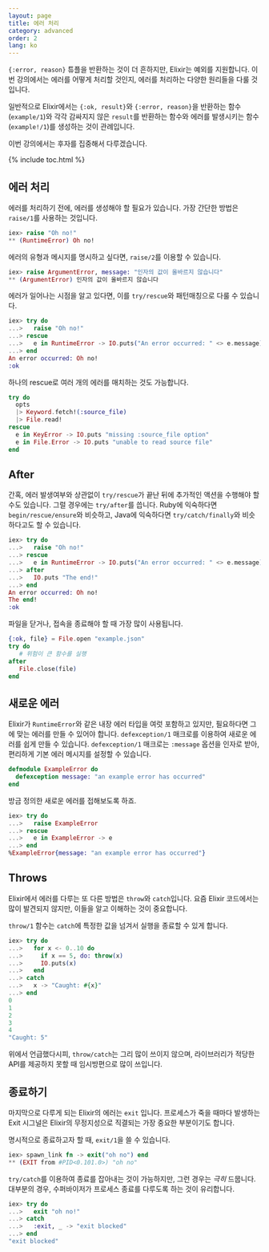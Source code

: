 ```yaml
---
layout: page
title: 에러 처리
category: advanced
order: 2
lang: ko
---
```


`{:error, reason}` 튜플을 반환하는 것이 더 흔하지만, Elixir는 예외를 지원합니다. 이번 강의에서는 에러를 어떻게 처리할 것인지, 에러를 처리하는 다양한 원리들을 다룰 것입니다.

일반적으로 Elixir에서는 `{:ok, result}`와 `{:error, reason}`을 반환하는 함수(`example/1`)와 각각 감싸지지 않은 `result`를 반환하는 함수와 에러를 발생시키는 함수(`example!/1`)를 생성하는 것이 관례입니다.

이번 강의에서는 후자를 집중해서 다루겠습니다.

{% include toc.html %}

## 에러 처리

에러를 처리하기 전에, 에러를 생성해야 할 필요가 있습니다. 가장 간단한 방법은 `raise/1`를 사용하는 것입니다.

```elixir
iex> raise "Oh no!"
** (RuntimeError) Oh no!
```

에러의 유형과 메시지를 명시하고 싶다면, `raise/2`를 이용할 수 있습니다.

```elixir
iex> raise ArgumentError, message: "인자의 값이 올바르지 않습니다"
** (ArgumentError) 인자의 값이 올바르지 않습니다
```

에러가 일어나는 시점을 알고 있다면, 이를 `try/rescue`와 패턴매칭으로 다룰 수 있습니다.

```elixir
iex> try do
...>   raise "Oh no!"
...> rescue
...>   e in RuntimeError -> IO.puts("An error occurred: " <> e.message)
...> end
An error occurred: Oh no!
:ok
```

하나의 rescue로 여러 개의 에러를 매치하는 것도 가능합니다.

```elixir
try do
  opts
  |> Keyword.fetch!(:source_file)
  |> File.read!
rescue
  e in KeyError -> IO.puts "missing :source_file option"
  e in File.Error -> IO.puts "unable to read source file"
end
```

## After

간혹, 에러 발생여부와 상관없이 `try/rescue`가 끝난 뒤에 추가적인 액션을 수행해야 할 수도 있습니다. 그럴 경우에는 `try/after`를 씁니다. Ruby에 익숙하다면 `begin/rescue/ensure`와 비슷하고, Java에 익숙하다면 `try/catch/finally`와 비슷하다고도 할 수 있습니다.

```elixir
iex> try do
...>   raise "Oh no!"
...> rescue
...>   e in RuntimeError -> IO.puts("An error occurred: " <> e.message)
...> after
...>   IO.puts "The end!"
...> end
An error occurred: Oh no!
The end!
:ok
```

파일을 닫거나, 접속을 종료해야 할 때 가장 많이 사용됩니다.

```elixir
{:ok, file} = File.open "example.json"
try do
   # 위험이 큰 함수를 실행
after
   File.close(file)
end
```

## 새로운 에러

Elixir가 `RuntimeError`와 같은 내장 에러 타입을 여럿 포함하고 있지만, 필요하다면 그에 맞는 에러를 만들 수 있어야 합니다. `defexception/1` 매크로를 이용하여 새로운 에러를 쉽게 만들 수 있습니다. `defexception/1` 매크로는 `:message` 옵션을 인자로 받아, 편리하게 기본 에러 메시지를 설정할 수 있습니다.

```elixir
defmodule ExampleError do
  defexception message: "an example error has occurred"
end
```

방금 정의한 새로운 에러를 접해보도록 하죠.

```elixir
iex> try do
...>   raise ExampleError
...> rescue
...>   e in ExampleError -> e
...> end
%ExampleError{message: "an example error has occurred"}
```

## Throws

Elixir에서 에러를 다루는 또 다른 방법은 `throw`와 `catch`입니다. 요즘 Elixir 코드에서는 많이 발견되지 않지만, 이들을 알고 이해하는 것이 중요합니다.

`throw/1` 함수는 `catch`에 특정한 값을 넘겨서 실행을 종료할 수 있게 합니다.

```elixir
iex> try do
...>   for x <- 0..10 do
...>     if x == 5, do: throw(x)
...>     IO.puts(x)
...>   end
...> catch
...>   x -> "Caught: #{x}"
...> end
0
1
2
3
4
"Caught: 5"
```

위에서 언급했다시피, `throw/catch`는 그리 많이 쓰이지 않으며, 라이브러리가 적당한 API를 제공하지 못할 때 임시방편으로 많이 쓰입니다.

## 종료하기

마지막으로 다루게 되는 Elixir의 에러는 `exit` 입니다. 프로세스가 죽을 때마다 발생하는 Exit 시그널은 Elixir의 무정지성으로 직결되는 가장 중요한 부분이기도 합니다.

명시적으로 종료하고자 할 때, `exit/1`을 쓸 수 있습니다.

```elixir
iex> spawn_link fn -> exit("oh no") end
** (EXIT from #PID<0.101.0>) "oh no"
```

`try/catch`를 이용하여 종료를 잡아내는 것이 가능하지만, 그런 경우는 _극히_ 드뭅니다. 대부분의 경우, 수퍼바이저가 프로세스 종료를 다루도록 하는 것이 유리합니다.

```elixir
iex> try do
...>   exit "oh no!"
...> catch
...>   :exit, _ -> "exit blocked"
...> end
"exit blocked"
```
